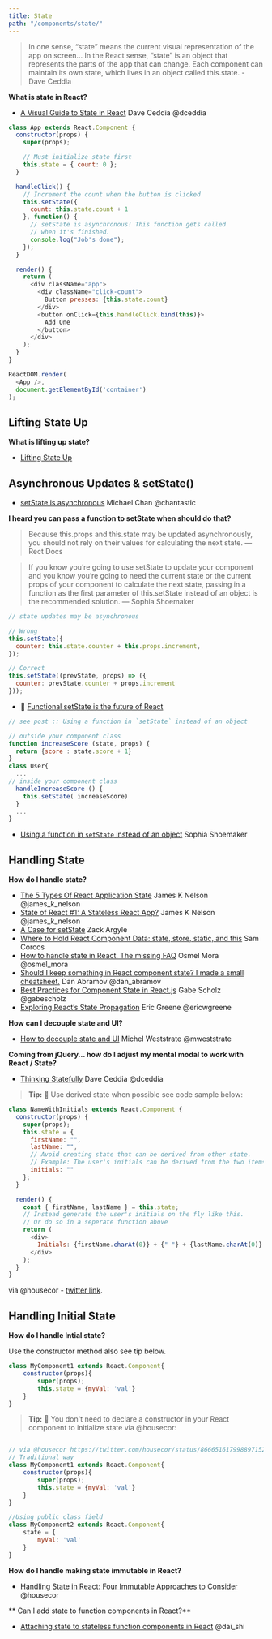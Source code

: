 ```yaml
---
title: State
path: "/components/state/"
---
```


> In one sense, “state” means the current visual representation of the app on screen... In the React sense, “state” is an object that represents the parts of the app that can change. Each component can maintain its own state, which lives in an object called this.state. - Dave Ceddia

**What is state in React?**

* [A Visual Guide to State in React](https://daveceddia.com/visual-guide-to-state-in-react) Dave Ceddia @dceddia

```javascript
class App extends React.Component {
  constructor(props) {
    super(props);

    // Must initialize state first
    this.state = { count: 0 };
  }

  handleClick() {
    // Increment the count when the button is clicked
    this.setState({
      count: this.state.count + 1
    }, function() {
      // setState is asynchronous! This function gets called
      // when it's finished.
      console.log("Job's done");
    });
  }

  render() {
    return (
      <div className="app">
        <div className="click-count">
          Button presses: {this.state.count}
        </div>
        <button onClick={this.handleClick.bind(this)}>
          Add One
        </button>
      </div>
    );
  }
}

ReactDOM.render(
  <App />,
  document.getElementById('container')
);
```

## Lifting State Up

**What is lifting up state?**
* [Lifting State Up](https://facebook.github.io/react/docs/lifting-state-up.html)


## Asynchronous Updates & setState()

* [setState is asynchronous](https://medium.learnreact.com/setstate-is-asynchronous-52ead919a3f0) Michael Chan @chantastic

**I heard you can pass a function to setState when should do that?**

> Because this.props and this.state may be updated asynchronously, you should not rely on their values for calculating the next state.  — Rect Docs

> If you know you’re going to use setState to update your component and you know you’re going to need the current state or the current props of your component to calculate the next state, passing in a function as the first parameter of this.setState instead of an object is the recommended solution. — Sophia Shoemaker


```javascript
// state updates may be asynchronous

// Wrong
this.setState({
  counter: this.state.counter + this.props.increment,
});

// Correct
this.setState((prevState, props) => ({
  counter: prevState.counter + props.increment
}));

```

* 💯 [Functional setState is the future of React](https://medium.freecodecamp.com/functional-setstate-is-the-future-of-react-374f30401b6b#.didjv52tx)

```javascript
// see post :: Using a function in `setState` instead of an object

// outside your component class
function increaseScore (state, props) {
  return {score : state.score + 1}
}
class User{
  ...
// inside your component class
  handleIncreaseScore () {
    this.setState( increaseScore)
  }
  ...
}

```


*  [Using a function in `setState` instead of an object](https://medium.com/@shopsifter/using-a-function-in-setstate-instead-of-an-object-1f5cfd6e55d1#.h3fokbh9a) Sophia Shoemaker

## Handling State

**How do I handle state?**

* [The 5 Types Of React Application State](http://jamesknelson.com/5-types-react-application-state) James K Nelson @james_k_nelson
* [State of React #1: A Stateless React App?](http://jamesknelson.com/state-react-1-stateless-react-app) James K Nelson @james_k_nelson
* [A Case for setState](https://medium.com/@zackargyle/a-case-for-setstate-1f1c47cd3f73#.w89epdtmo) Zack Argyle
* [Where to Hold React Component Data: state, store, static, and this](https://medium.freecodecamp.com/where-do-i-belong-a-guide-to-saving-react-component-data-in-state-store-static-and-this-c49b335e2a00#.8k7tc37cs) Sam Corcos
* [How to handle state in React. The missing FAQ](https://medium.com/react-ecosystem/how-to-handle-state-in-react-6f2d3cd73a0c#.dwz84fx9s) Osmel Mora @osmel_mora
* [Should I keep something in React component state? I made a small cheatsheet.](https://twitter.com/dan_abramov/status/749710501916139520) Dan Abramov @dan_abramov
* [Best Practices for Component State in React.js](http://brewhouse.io/blog/2015/03/24/best-practices-for-component-state-in-reactjs.html) Gabe Scholz @gabescholz
* [Exploring React’s State Propagation](https://www.sitepoint.com/exploring-reacts-state-propagation) Eric Greene @ericwgreene

**How can I decouple state and UI?**

* [How to decouple state and UI](https://medium.com/@mweststrate/how-to-decouple-state-and-ui-a-k-a-you-dont-need-componentwillmount-cc90b787aa37#.7l8ji1wer) Michel Weststrate @mweststrate


**Coming from jQuery... how do I adjust my mental modal to work with React / State?**
* [Thinking Statefully](https://daveceddia.com/thinking-statefully) Dave Ceddia @dceddia


> **Tip:** 🤔 Use derived state when possible see code sample below:

```javascript
class NameWithInitials extends React.Component {
  constructor(props) {
    super(props);
    this.state = {
      firstName: "",
      lastName: "",
      // Avoid creating state that can be derived from other state.
      // Example: The user's initials can be derived from the two items above.
      initials: ""
    };
  }

  render() {
    const { firstName, lastName } = this.state;
    // Instead generate the user's initials on the fly like this.
    // Or do so in a seperate function above
    return (
      <div>
        Initials: {firstName.charAt(0)} + {" "} + {lastName.charAt(0)}
      </div>
    );
  }
}
```

via @housecor - [twitter link](https://twitter.com/housecor/status/839125277842231298).


## Handling Initial State

**How do I handle Intial state?**

Use the constructor method also see tip below.

```javascript
class MyComponent1 extends React.Component{
    constructor(props){
        super(props);
        this.state = {myVal: 'val'}
    }
}
```

> **Tip:** 🤔 You don't need to declare a constructor in your React component to initialize state via @housecor:

```javascript

// via @housecor https://twitter.com/housecor/status/866651617998897152
// Traditional way
class MyComponent1 extends React.Component{
    constructor(props){
        super(props);
        this.state = {myVal: 'val'}
    }
}

//Using public class field
class MyComponent2 extends React.Component{
    state = {
        myVal: 'val'
    }
}

```

**How do I handle making state immutable in React?**
* [Handling State in React: Four Immutable Approaches to Consider](https://medium.com/@housecor/handling-state-in-react-four-immutable-approaches-to-consider-d1f5c00249d5) @housecor


** Can I add state to function components in React?**
* [Attaching state to stateless function components in React](https://medium.com/@dai_shi/attaching-state-to-stateless-function-components-in-react-db317a9e83ad) @dai_shi



